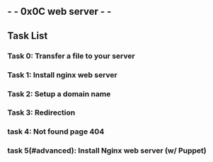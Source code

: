 ##  - - 0x0C web server - -

## Task List

### Task 0: Transfer a file to your server

### Task 1: Install nginx web server

### Task 2: Setup a domain name

### Task 3: Redirection

### task 4: Not found page 404

### task 5(#advanced): Install Nginx web server (w/ Puppet)